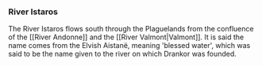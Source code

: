 ### River Istaros
The River Istaros flows south through the Plaguelands from the confluence of the [[River Andonne]] and the [[River Valmont|Valmont]]. It is said the name comes from the Elvish Aistanë, meaning 'blessed water', which was said to be the name given to the river on which Drankor was founded.